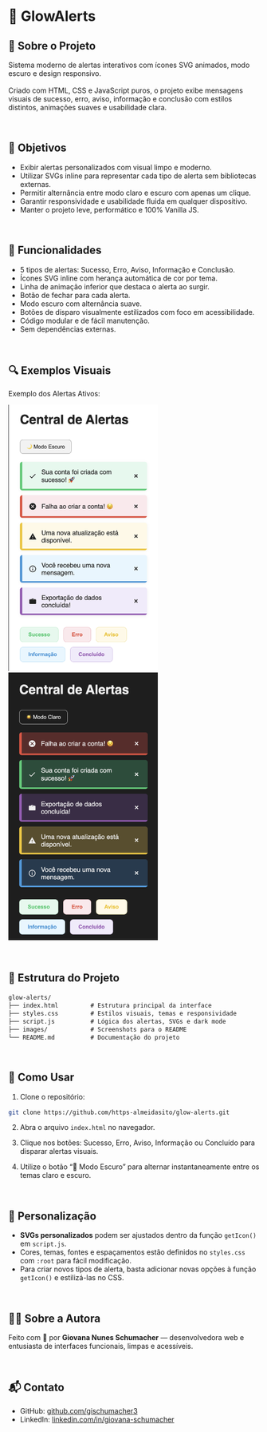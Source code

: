 # 🔔 GlowAlerts

## 📌 Sobre o Projeto  
Sistema moderno de alertas interativos com ícones SVG animados, modo escuro e design responsivo.  
<br>
Criado com HTML, CSS e JavaScript puros, o projeto exibe mensagens visuais de sucesso, erro, aviso, informação e conclusão com estilos distintos, animações suaves e usabilidade clara.

<br>

## 🎯 Objetivos

- Exibir alertas personalizados com visual limpo e moderno.
- Utilizar SVGs inline para representar cada tipo de alerta sem bibliotecas externas.
- Permitir alternância entre modo claro e escuro com apenas um clique.
- Garantir responsividade e usabilidade fluida em qualquer dispositivo.
- Manter o projeto leve, performático e 100% Vanilla JS.

<br>

## 🧩 Funcionalidades

- 5 tipos de alertas: Sucesso, Erro, Aviso, Informação e Conclusão.
- Ícones SVG inline com herança automática de cor por tema.
- Linha de animação inferior que destaca o alerta ao surgir.
- Botão de fechar para cada alerta.
- Modo escuro com alternância suave.
- Botões de disparo visualmente estilizados com foco em acessibilidade.
- Código modular e de fácil manutenção.
- Sem dependências externas.

<br>

## 🔍 Exemplos Visuais

Exemplo dos Alertas Ativos:
<br>

<p align="left">
  <img src="exemplos/img2.png" alt="Alertas no modo claro" width="300"/>
  <img src="exemplos/img1.png" alt="Alertas no modo escuro" width="300"/>
</p>

<br>

## 📁 Estrutura do Projeto

```
glow-alerts/
├── index.html         # Estrutura principal da interface
├── styles.css         # Estilos visuais, temas e responsividade
├── script.js          # Lógica dos alertas, SVGs e dark mode
├── images/            # Screenshots para o README
└── README.md          # Documentação do projeto
```

<br>

## 🚀 Como Usar

1. Clone o repositório:

```bash
git clone https://github.com/https-almeidasito/glow-alerts.git
```

2. Abra o arquivo `index.html` no navegador.

3. Clique nos botões: Sucesso, Erro, Aviso, Informação ou Concluído para disparar alertas visuais.

4. Utilize o botão “🌙 Modo Escuro” para alternar instantaneamente entre os temas claro e escuro.

<br>

## 🎨 Personalização

- **SVGs personalizados** podem ser ajustados dentro da função `getIcon()` em `script.js`.
- Cores, temas, fontes e espaçamentos estão definidos no `styles.css` com `:root` para fácil modificação.
- Para criar novos tipos de alerta, basta adicionar novas opções à função `getIcon()` e estilizá-las no CSS.

<br>

## 👩‍💻 Sobre a Autora

Feito com 💜 por **Giovana Nunes Schumacher** — desenvolvedora web e entusiasta de interfaces funcionais, limpas e acessíveis.

<br>

## 📬 Contato

- GitHub: [github.com/gischumacher3](https://github.com/gischumacher3)  
- LinkedIn: [linkedin.com/in/giovana-schumacher](https://linkedin.com/in/giovana-schumacher)
